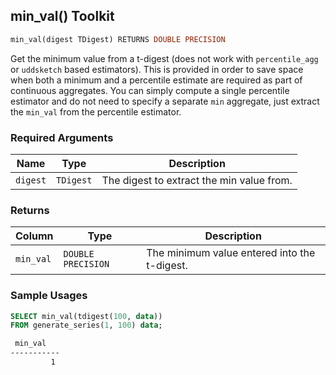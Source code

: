 ## min_val()  <tag type="toolkit">Toolkit</tag>

```SQL
min_val(digest TDigest) RETURNS DOUBLE PRECISION
```

Get the minimum value from a t-digest (does not work with `percentile_agg` or `uddsketch` based estimators).
This is provided in order to save space
when both a minimum and a percentile estimate are required as part of continuous aggregates. 
You can simply compute a single percentile estimator and do not need to specify a separate 
`min` aggregate, just extract the `min_val` from the percentile estimator.

### Required Arguments
|Name|Type|Description|
|---|---|---|
| `digest` | `TDigest` | The digest to extract the min value from. |

### Returns

|Column|Type|Description|
|---|---|---|
| `min_val` | `DOUBLE PRECISION` | The minimum value entered into the t-digest. |

### Sample Usages

```SQL
SELECT min_val(tdigest(100, data))
FROM generate_series(1, 100) data;
```

```bash
 min_val
-----------
         1
```